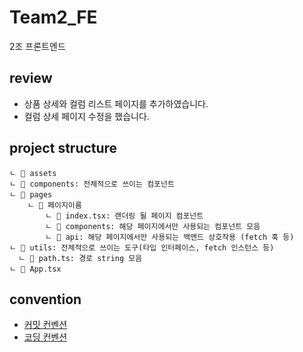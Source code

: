 # Team2_FE

2조 프론트엔드

## review

- 상품 상세와 컬럼 리스트 페이지를 추가하였습니다.
- 컬럼 상세 페이지 수정을 했습니다.

## project structure

```text
ㄴ 📁 assets
ㄴ 📁 components: 전체적으로 쓰이는 컴포넌트
ㄴ 📁 pages
    ㄴ 📁 페이지이름
        ㄴ 📜 index.tsx: 랜더링 될 페이지 컴포넌트
        ㄴ 📁 components: 해당 페이지에서만 사용되는 컴포넌트 모음
        ㄴ 📁 api: 해당 페이지에서만 사용되는 백엔드 상호작용 (fetch 훅 등)
ㄴ 📁 utils: 전체적으로 쓰이는 도구(타입 인터페이스, fetch 인스턴스 등)
  ㄴ 📜 path.ts: 경로 string 모음
ㄴ 📜 App.tsx
```

## convention

- [커밋 컨벤션](https://www.notion.so/a836423c43b94ae8833111fcd0ddeb7e)
- [코딩 컨벤션](https://www.notion.so/9076a9f32a3a4fb0a20e0c41045c9e6f)

